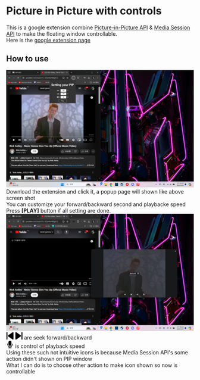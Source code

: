 # Picture in Picture with controls
This is a google extension combine [Picture-in-Picture API](https://developer.mozilla.org/en-US/docs/Web/API/Picture-in-Picture_API) & [Media Session API](https://developer.mozilla.org/en-US/docs/Web/API/Media_Session_API) to make the floating window controllable.<br>
Here is the [google extension page](https://chromewebstore.google.com/detail/picture-in-picture-with-c/dfipjlkcgbenndhgliggacdpplelplei)
## How to use
![screen1](img/screen1.png)
Download the extension and click it, a popup page will shown like above screen shot<br>
You can customize your forward/backward second and playbacke speed<br>
Press **[PLAY]** button if all setting are done.
![screen2](img/screen2.png)
<img src="img/previous.png" alt="previous" width="20"/> <img src="img/next.png" alt="next" width="20"/> are seek forward/backward<br>
<img src="img/microphone-black-shape.png" alt="microphone" width="20"/> is control of playback speed<br>
Using these such not intuitive icons is because Media Session API's some action didn't shown on PIP window<br>
What I can do is to choose other action to make icon shown so now is controllable
